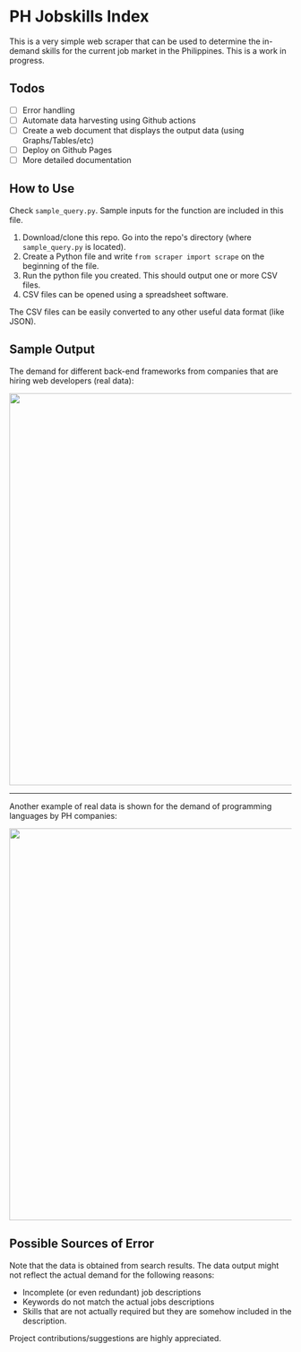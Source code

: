 # PH Jobskills Index

This is a very simple web scraper that can be used to determine the in-demand 
skills for the current job market in the Philippines. This is a work in progress.

## Todos
- [ ] Error handling
- [ ] Automate data harvesting using Github actions
- [ ] Create a web document that displays the output data (using Graphs/Tables/etc)
- [ ] Deploy on Github Pages
- [ ] More detailed documentation

## How to Use
Check `sample_query.py`. Sample inputs for the function are included in this file.

1. Download/clone this repo. Go into the repo's directory (where `sample_query.py` is located).
2. Create a Python file and write `from scraper import scrape` on the beginning of the file.
3. Run the python file you created. This should output one or more CSV files.
4. CSV files can be opened using a spreadsheet software.

The CSV files can be easily converted to any other useful data format (like JSON).
  
## Sample Output
The demand for different back-end frameworks from companies that are
hiring web developers (real data):

<img src='https://user-images.githubusercontent.com/76241888/131454095-d2e3e99c-584b-4274-93d5-d3ce7fcb0586.png' width='700px'>

---

Another example of real data is shown for the demand of programming languages by PH companies:

<img src='https://user-images.githubusercontent.com/76241888/131453606-4bf48d47-72de-4465-a926-54a1e394f55f.png' width='700px'>

## Possible Sources of Error
Note that the data is obtained from search results.
The data output might not reflect the actual demand for the following reasons:
- Incomplete (or even redundant) job descriptions
- Keywords do not match the actual jobs descriptions
- Skills that are not actually required but they are somehow included in the description.

Project contributions/suggestions are highly appreciated.
